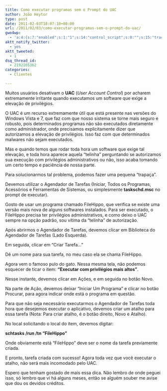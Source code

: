 ```yaml
---
title: Como executar programas sem o Prompt do UAC
author: João Heytor
type: post
date: 2011-02-03T18:07:10+00:00
url: /2011/02/03/como-executar-programas-sem-o-prompt-do-uac/
gwo4wp:
  - 'a:4:{s:7:"enabled";s:1:"1";s:14:"control_script";s:0:"";s:15:"tracking_script";s:0:"";s:17:"conversion_script";s:0:"";}'
aktt_notify_twitter:
  - yes
aktt_tweeted:
  - 1
dsq_thread_id:
  - 2192165362
categories:
  - Clientes

---
```

Muitos usuários desativam o **UAC** (_User Account Control_) por acharem extremamente irritante quando executamos um software que exige a elevação de privilégios.

O UAC é um recurso extremamente útil que está presente nas versões do Windows Vista e 7, que faz com que nosso sistema se torne mais seguro e robusto, pois determinados programas não são executados diretamente como administrador, onde precisamos explicitamente dizer que autorizamos a elevação de privilégios. Isso faz com que determinados malwares não sejam executados.

Mas e quando temos que rodar toda hora um software que exige tal elevação, e toda hora aparece aquela “telinha” perguntando se autorizamos sua execução com privilégios administrativos ou não, isso acaba tomando um certo tempo e paciência de nossa parte.

Para solucionarmos tal problema, podemos fazer uma pequena “trapaça”.

Devemos utilizar o Agendador de Tarefas (Iniciar, Todos os Programas, Acessórios e Ferramentas de Sistemas, ou simplesmente **taskschd.msc** no prompt de executar).

Gosto de usar um programa chamado FileHippo, que verifica se existe uma versão mais nova de alguns softwares instalados. Para ser executado, o FileHippo precisa ter privilégios administrativos, e como deixo o UAC sempre na opção padrão, sou vítima da “telinha” de autorização.

Após abrirmos o Agendador de Tarefas, devemos clicar em Biblioteca do Agendador de Tarefas (Lado Esquerda).

Em seguida, clicar em “Criar Tarefa&#8230;”

Dê um nome para sua tarefa, no meu caso ela se chama FileHippo.

Agora vem o famoso pulo do gato. Nessa mesma tela, não podemos esquecer de ticar o item: **“Executar com privilégios mais altos”**.

Nesse instante, devemos clicar em Ações, e em seguida no botão Novo.

Na parte de Ação, devemos deixar “Iniciar Um Programa” e clicar no botão Procurar, para agora indicar onde está o programa em questão.

Para que não seja necessário executarmos o Agendador de Tarefas toda hora que desejemos executar o aplicativo, devemos criar um atalho para essa tarefa (Nota: Para criar atalho, é o botão direito, Novo e Atalho).

No local solicitando o local do item, devemos digitar:

**schtasks /run /tn &#8220;FileHippo&#8221;**

Onde obviamente está &#8220;FileHippo&#8221; deve ser o nome da tarefa previamente criada.

E pronto, tarefa criada com sucesso! Agora toda vez que você executar o atalho, não será mais incomodado pelo UAC.

Espero que tenham gostado de mais essa dica. Não lembro de onde peguei isso, só lembro que vi há alguns meses, então se alguém souber me avise que dou os devidos créditos.